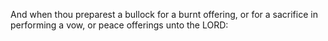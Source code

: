 And when thou preparest a bullock for a burnt offering, or for a sacrifice in performing a vow, or peace offerings unto the LORD:
